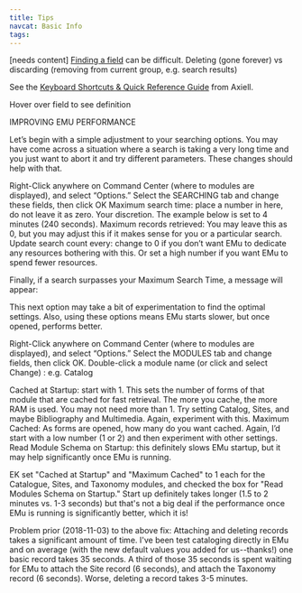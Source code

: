 ```yaml
---
title: Tips
navcat: Basic Info
tags: 
---
```


[needs content]
[Finding a field](http://help.emu.axiell.com/latest/en/Topics/Common/Find%20a%20field.htm) can be difficult.
Deleting (gone forever) vs discarding (removing from current group, e.g. search results)

See the [Keyboard Shortcuts & Quick Reference Guide](http://help.emu.axiell.com/latest/en/Resources/Downloads/Quick%20Reference%20Guide/EMu_QuickRef_Guide_IE_20170629.pdf) from Axiell.

Hover over field to see definition

IMPROVING EMU PERFORMANCE

Let’s begin with a simple adjustment to your searching options. You may have come across a situation where a search is taking a very long time and you just want to abort it and try different parameters.  These changes should help with that.

Right-Click anywhere on Command Center (where to modules are displayed), and select “Options.” Select the SEARCHING tab and change these fields, then click OK
Maximum search time: place a number in here, do not leave it as zero.  Your discretion.  The example below is set to 4 minutes (240 seconds).
Maximum records retrieved: You may leave this as 0, but you may adjust this if it makes sense for you or a particular search.
Update search count every: change to 0 if you don’t want EMu to dedicate any resources bothering with this.  Or set a high number if you want EMu to spend fewer resources.


Finally, if a search surpasses your Maximum Search Time, a message will appear:


This next option may take a bit of experimentation to find the optimal settings.  Also, using these options means EMu starts slower, but once opened, performs better.

Right-Click anywhere on Command Center (where to modules are displayed), and select “Options.” Select the MODULES tab and change fields, then click OK. Double-click a module name (or click and select Change) : e.g. Catalog



Cached at Startup: start with 1.  This sets the number of forms of that module that are cached for fast retrieval.  The more you cache, the more RAM is used.  You may not need more than 1.  Try setting Catalog, Sites, and maybe Bibliography and Multimedia.  Again, experiment with this.
Maximum Cached: As forms are opened, how many do you want cached.  Again, I’d start with a low number (1 or 2) and then experiment with other settings.
Read Module Schema on Startup: this definitely slows EMu startup, but it may help significantly once EMu is running.

EK set "Cached at Startup" and "Maximum Cached" to 1 each for the Catalogue, Sites, and Taxonomy modules, and checked the box for "Read Modules Schema on Startup." Start up definitely takes longer (1.5 to 2 minutes vs. 1-3 seconds) but that's not a big deal if the performance once EMu is running is significantly better, which it is!

Problem prior (2018-11-03) to the above fix: Attaching and deleting records takes a significant amount of time. I've been test cataloging directly in EMu and on average (with the new default values you added for us--thanks!) one basic record takes 35 seconds. A third of those 35 seconds is spent waiting for EMu to attach the Site record (6 seconds), and attach the Taxonomy record (6 seconds). Worse, deleting a record takes 3-5 minutes.
